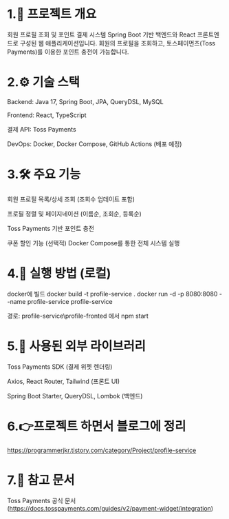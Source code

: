 # 1.📌 프로젝트 개요
회원 프로필 조회 및 포인트 결제 시스템
Spring Boot 기반 백엔드와 React 프론트엔드로 구성된 웹 애플리케이션입니다.
회원의 프로필을 조회하고, 토스페이먼츠(Toss Payments)를 이용한 포인트 충전이 가능합니다.

# 2.⚙️ 기술 스택
Backend: Java 17, Spring Boot, JPA, QueryDSL, MySQL

Frontend: React, TypeScript

결제 API: Toss Payments

DevOps: Docker, Docker Compose, GitHub Actions (배포 예정)

# 3.🛠 주요 기능
회원 프로필 목록/상세 조회 (조회수 업데이트 포함)

프로필 정렬 및 페이지네이션 (이름순, 조회순, 등록순)

Toss Payments 기반 포인트 충전

쿠폰 할인 기능 (선택적)
Docker Compose를 통한 전체 시스템 실행

# 4.🚀 실행 방법 (로컬)
docker에 빌드
docker build -t profile-service .
docker run -d -p 8080:8080 --name profile-service profile-service

경로: profile-service\profile-fronted 에서
npm start


# 5.🔐 사용된 외부 라이브러리
Toss Payments SDK (결제 위젯 렌더링)

Axios, React Router, Tailwind (프론트 UI)

Spring Boot Starter, QueryDSL, Lombok (백엔드)

# 6.👉프로젝트 하면서 블로그에 정리
https://programmerjkr.tistory.com/category/Project/profile-service

# 7.📄 참고 문서
Toss Payments 공식 문서 (https://docs.tosspayments.com/guides/v2/payment-widget/integration)
